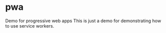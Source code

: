 # pwa
Demo for progressive web apps
This is just a demo for demonstrating how to use service workers.
